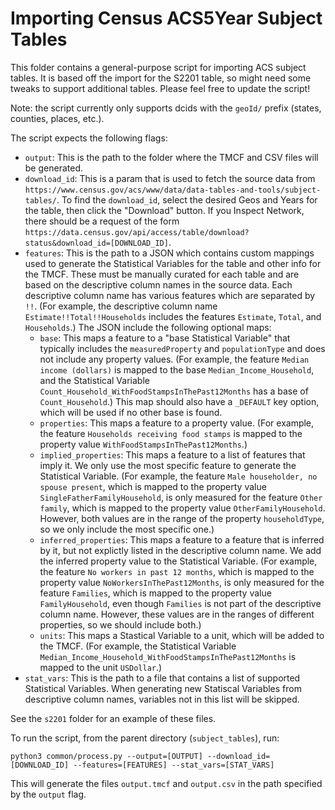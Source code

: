 # Importing Census ACS5Year Subject Tables

This folder contains a general-purpose script for importing ACS subject tables. It is based off the import for the S2201 table, so might need some tweaks to support additional tables. Please feel free to update the script!

Note: the script currently only supports dcids with the `geoId/` prefix (states, counties, places, etc.).

The script expects the following flags:

* `output`: This is the path to the folder where the TMCF and CSV files will be generated.
* `download_id`: This is a param that is used to fetch the source data from `https://www.census.gov/acs/www/data/data-tables-and-tools/subject-tables/`. To find the `download_id`, select the desired Geos and Years for the table, then click the "Download" button. If you Inspect Network, there should be a request of the form `https://data.census.gov/api/access/table/download?status&download_id=[DOWNLOAD_ID]`.
* `features`: This is the path to a JSON which contains custom mappings used to generate the Statistical Variables for the table and other info for the TMCF. These must be manually curated for each table and are based on the descriptive column names in the source data. Each descriptive column name has various features which are separated by `!!`. (For example, the descriptive column name `Estimate!!Total!!Households` includes the features `Estimate`, `Total`, and `Households`.) The JSON include the following optional maps:
  * `base`: This maps a feature to a "base Statistical Variable" that typically includes the `measuredProperty` and `populationType` and does not include any property values. (For example, the feature `Median income (dollars)` is mapped to the base `Median_Income_Household`, and the Statistical Variable `Count_Household_WithFoodStampsInThePast12Months` has a base of `Count_Household`.) This map should also have a `_DEFAULT` key option, which will be used if no other base is found.
  * `properties`: This maps a feature to a property value. (For example, the feature `Households receiving food stamps` is mapped to the property value `WithFoodStampsInThePast12Months`.)
  * `implied_properties`: This maps a feature to a list of features that imply it. We only use the most specific feature to generate the Statistical Variable. (For example, the feature `Male householder, no spouse present`, which is mapped to the property value `SingleFatherFamilyHousehold`, is only measured for the feature `Other family`, which is mapped to the property value `OtherFamilyHousehold`. However, both values are in the range of the property `householdType`, so we only include the most specific one.)
  * `inferred_properties`: This maps a feature to a feature that is inferred by it, but not explictly listed in the descriptive column name. We add the inferred property value to the Statistical Variable. (For example, the feature `No workers in past 12 months`, which is mapped to the property value `NoWorkersInThePast12Months`, is only measured for the feature `Families`, which is mapped to the property value `FamilyHousehold`, even though `Families` is not part of the descriptive column name. However, these values are in the ranges of different properties, so we should include both.)
  * `units`: This maps a Stastical Variable to a unit, which will be added to the TMCF. (For example, the Statistical Variable `Median_Income_Household_WithFoodStampsInThePast12Months` is mapped to the unit `USDollar`.)
* `stat_vars`: This is the path to a file that contains a list of supported Statistical Variables. When generating new Statiscal Variables from descriptive column names, variables not in this list will be skipped.

See the `s2201` folder for an example of these files.

To run the script, from the parent directory (`subject_tables`), run:

```
python3 common/process.py --output=[OUTPUT] --download_id=[DOWNLOAD_ID] --features=[FEATURES] --stat_vars=[STAT_VARS]
```

This will generate the files `output.tmcf` and `output.csv` in the path specified by the `output` flag.
